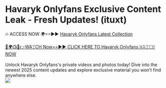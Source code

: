 # Havaryk Onlyfans Exclusive Content Leak - Fresh Updates! (ituxt)

🔥 ACCESS NOW 🌍==►► <a href="https://tinyurl.com/kvy9nzfs" rel="nofollow">Havaryk Onlyfans Latest Collection</a>
<br><br>
[🔴🌍📺📱👉WA𝚃CH Now==►► CLICK HERE TO Havaryk Onlyfans 𝚆𝙰𝚃𝙲𝙷 NOW](https://tinyurl.com/kvy9nzfs)
<br><br>
Unlock Havaryk Onlyfans's private videos and photos today! Dive into the newest 2025 content updates and explore exclusive material you won’t find anywhere else.
<br>
<a href="https://tinyurl.com/kvy9nzfs" rel="nofollow" data-target="animated-image.originalLink"><img src="https://camo.githubusercontent.com/8a4f000d20f83aca3bf7ec5f350d767afa0574a8a352519fd8cfa583a6f93a33/68747470733a2f2f692e696d6775722e636f6d2f644a486b345a712e676966" data-canonical-src="https://i.imgur.com/dJHk4Zq.gif" style="max-width: 100%; display: inline-block;" data-target="animated-image.originalImage"></a>
<br>
